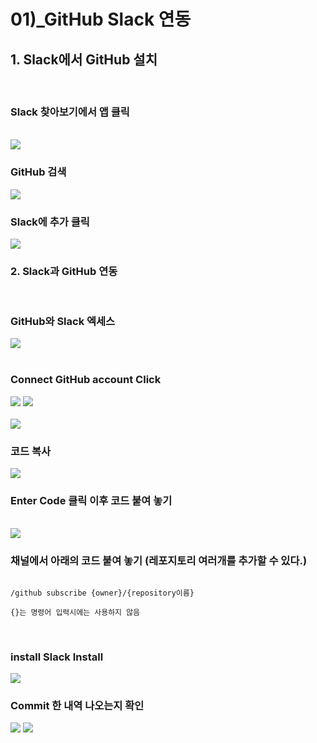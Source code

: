 # 01)_GitHub Slack 연동

## 1. Slack에서 GitHub 설치

<br>

### Slack 찾아보기에서 앱 클릭

<br>
<img src="./img/1.png">
<br>

### GitHub 검색

<img src="./img/2.png">
<br>

### Slack에 추가 클릭

<img src="./img/3.png">

### 2. Slack과 GitHub 연동

<br>

### GitHub와 Slack 엑세스

<img src="./img/4.png">
<br>

<br>

### Connect GitHub account Click

<img src="./img/5.png">
<img src="./img/6.png">
<br>

<br>
<img src="./img/7.png">
<br>

### 코드 복사

<img src="./img/8.png">
<br>

### Enter Code 클릭 이후 코드 붙여 놓기

<br>
<img src="./img/9.png">
<br>

### 채널에서 아래의 코드 붙여 놓기 (레포지토리 여러개를 추가할 수 있다.)

```text

/github subscribe {owner}/{repository이름}

{}는 명령어 입력시에는 사용하지 않음
```

<br>

### install Slack Install

<img src="./img/11.png">
<br>

### Commit 한 내역 나오는지 확인

<img src="./img/14.png">
<img src="./img/15.png">
<br>
